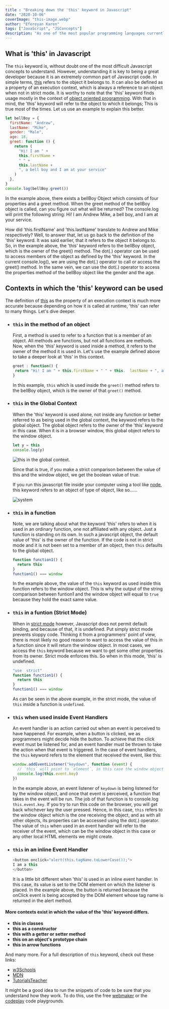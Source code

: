 ```yaml
---
title : "Breaking down the 'this' keyword in Javascript"
date: "2020-10-06"
coverImage: "this-image.webp"
author: "Efereyan Karen"
tags: ["JavaScript", "JSConcepts"]
description: "As one of the most popular programming languages currently being used all around the world, understanding the core of Javascript is essential. The 'this' keyword is one of the most difficult concepts to grasp. This blog post aims to break down the 'this' keyword into small and understandable bits."
---
```


## What is 'this' in Javascript

The `this` keyword is, without doubt one of the most difficult Javascript concepts to understand. However, understanding it is key to being a great developer because it is an extremely common part of Javascript code.
In simple terms, [this](https://www.w3schools.com/js/js_this.asp) refers to the object it belongs to. It can also be defined as a property of an execution context, which is always a reference to an object when not in strict mode. It is worthy to note that the 'this' keyword finds usage mostly in the context of [object oriented programming](https://www.geeksforgeeks.org/objects-in-javascript/#:~:text=Loosely%20speaking%2C%20objects%20in%20JavaScript,the%20context%20of%20an%20object). With that in mind, the 'this' keyword will refer to the object to which it belongs; This is true most of the times. Let us use an example to explain this better.

```js
let bellBoy = {
  firstName: "Andrew",
  lastName: "Mike",
  gender: "Male",
  age: 18,
  greet: function () {
    return (
      "Hi! I am " +
      this.firstName +
      " " +
      this.lastName +
      ", a bell boy and I am at your service"
    )
  },
}
console.log(bellBoy.greet())
```

In the example above, there exists a bellBoy Object which consists of four properties and a greet method. When the greet method of the bellBoy object is called, can you figure out what will be returned? The console.log will print the following string: Hi! I am Andrew Mike, a bell boy, and I am at your service.

How did 'this.firstName' and 'this.lastName' translate to Andrew and Mike respectively? Well, to answer that, let us go back to the definition of the 'this' keyword. It was said earlier, that it refers to the object it belongs to. So, in the example above, the 'this' keyword refers to the bellBoy object, which is the owner of the greet() method. The dot(.) operator can be used to access members of the object as defined by the 'this' keyword. In the current console.log(), we are using the dot(.) operator to call or access the greet() method. In the same vein, we can use the dot(.) operator to access the properties method of the bellBoy object like the gender and the age.

## Contexts in which the 'this' keyword can be used

The definition of [this](https://developer.mozilla.org/en-US/docs/Web/JavaScript/Reference/Operators/this) as the property of an execution context is much more accurate because depending on how it is called at runtime, 'this' can refer to many things. Let's dive deeper.

- ### `this` in the method of an object

  First, a method is used to refer to a function that is a member of an object. All methods are functions, but not all functions are methods. Now, when the 'this' keyword is used inside a method, it refers to the owner of the method it is used in. Let's use the example defined above to take a deeper look at 'this' in this context.

  ```js
  greet : function() {
   return "Hi! I am " + this.firstName + " " + this.  lastName + ", a bell boy and I am at your service";
  }
  ```

  In this example, `this` which is used inside the `greet()` method refers to the bellBoy object, which is the owner of that `greet()` method.

- ### `this` in the Global Context

  When the 'this' keyword is used alone, not inside any function or better referred to as being used in the global context, the keyword refers to the global object. The global object refers to the owner of the 'this' keyword in this case. When it is in a browser window, this global object refers to the window object.

  ```js
  let y = this
  console.log(y)
  ```

  ![this in the global context](global-context.webp). 

  Since that is true, if you make a strict comparison between the value of this and the window object, we get the boolean value of true.

  If you run this javascript file inside your computer using a tool like [node](https://www.w3schools.com/nodejs/), this keyword refers to an object of type of object, like so......
  
  ![system](system.webp)

- ### `this` in a function 

  Note, we are talking about what the keyword 'this' refers to when it is used in an ordinary function, one not affiliated with any object. Just a function is standing on its own.
  In such a javascript object, the default value of 'this' is the owner of the function. If the code is not in strict mode and it is not been set to a member of an object, then `this` defaults to the global object.

  ```js
  function function1() {
    return this
  }
  function1() === window
  ```

  In the example above, the value of the `this` keyword as used inside this function refers to the window object. This is why the output of the string comparison between funtion1 and the window object will equal to `true` because they hold the exact same value.

- ### `this` in a funtion (Strict Mode)

  When in [strict mode](https://developer.mozilla.org/en-US/docs/Web/JavaScript/Reference/Strict_mode) however, Javascript does not permit default binding, and because of that, it is undefined. Put simply strict mode prevents sloppy code. Thinking it from a programmers' point of view, there is most likely no good reason to want to access the value of this in a function since it will return the window object. In most cases, we access the `this` keyword because we want to get some other properties from its owner. Strict mode enforces this. So when in this mode, 'this' is undefined.

  ```js
  "use  strict"
  function function1() {
    return this
  }
  function1() === window
  ```

  As can be seen in the above example, in the strict mode, the value of `this` inside a function is `undefined`.



- ### `this` when used inside Event Handlers

  An event handler is an action carried out when an event is perceived to have happened. For example, when a button is clicked, we as programmers might decide hide the button. To achieve that the click event must be listened for, and an event handler must be thrown to take the action when that event is triggered. In the case of event handlers, the `this` keyword refers to the element that received the event, like this:

  ```js
  window.addEventListener("keydown", function (event) {
    // `this` will point to `element`, in this case the window object
    console.log(this.event.key)
  })
  ```

  In the example above, an event listener of `keydown` is being listened for by the window object, and once that event is perceived, a function that takes in the event will be run. The job of that function is to console.log `this.event.key`. If you try to run this code on the browser, you will get back whichever key the user pressed. Hence, in this case, `this` refers to the window object which is the one receiving the object, and as with all other objects, its properties can be accessed using the dot(.) operator. The value of `this` when used in an event handler will refer to the receiver of the event, which can be the window object in this case or any other local HTML elements we might create.



- ### `this` in an inline Event Handler

  ```js
  <button onclick="alert(this.tagName.toLowerCase());">
  I am a this
  </button>
  ```
  It is a little bit different when 'this' is used in an inline event handler. In this case, its value is set to the DOM element on which the listener is placed. In the example above, the button is returned because the onClick event is being accepted by the DOM element whose tag name is returned in the alert method.

#### More contexts exist in which the value of the 'this' keyword differs. 
- <b>this in classes</b>
- <b>this as a constructor</b>
- <b>this with a getter or setter method</b>
- <b>this on an object's prototype chain</b>
- <b>this in arrow functions</b>

And many more. For a full description of `this` keyword, check out these links:

- [w3Schools](https://www.w3schools.com/js/js_this.asp)
- [MDN](https://developer.mozilla.org/en-US/docs/Web/JavaScript/Reference/Operators/this)
- [TutorialsTeacher](https://www.tutorialsteacher.com/javascript/this-keyword-in-javascript)

It might be a good idea to run the snippets of code to be sure that you understand how they work. To do this, use the free [webmaker](https://webmaker.app/app/) or the [codeplay](https://www.codeply.com/) code playgrounds.
